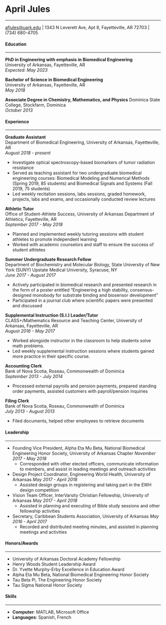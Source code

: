 April Jules
===
------
afjules@uark.edu | 1343 N Leverett Ave, Apt 8, Fayetteville, AR 72703 | (734) 680-4705

#### Education
---
**PhD in Engineering with emphasis in Biomedical Engineering**    
University of Arkansas, Fayetteville, AR  
*Expected: May 2023*

**Bachelor of Science in Biomedical Engineering**    
University of Arkansas, Fayetteville, AR  
*May 2018*

**Associate Degree in Chemistry, Mathematics, and Physics**
Dominica State College, Stockfarm, Dominica  
*October 2013*

#### Experience
---
**Graduate Assistant**  
Department of Biomedical Engineering, University of Arkansas, Fayetteville, AR  
*August 2018 - present*  
  * Investigate optical spectroscopy-based biomarkers of tumor radiation resistance
  * Served as teaching assistant for two undergraduate biomedical engineering courses: Biomedical Modeling and Numerical Methods (Spring 2019, 85 students) and Biomedical Signals and Systems (Fall 2019, 75 students)
  * Led weekly recitation sessions, labs sessions, graded homework, projects, labs and exams, and occasionally conducted review lectures

**Athletic Tutor**  	
Office of Student-Athlete Success, University of Arkansas Department of Athletics, Fayetteville, AR  
*September 2017 - May 2018*  
  * Planned and implemented weekly tutoring sessions with student athletes to promote independent learning
  * Worked with academic counselors and staff to ensure the success of student athletes

**Summer Undergraduate Research Fellow**  
Department of Biochemistry and Molecular Biology, State University of New York (SUNY) Upstate Medical University, Syracuse, NY  
*June 2017 - August 2017*  
  * Actively participated in biomedical research and presented research in the form of a poster entitled “Engineering a high stability, consensus-designed monobody for substrate binding and biosensor development”
  * Participated in a journal club where scientific papers were presented and discussed

**Supplemental Instruction (S.I.) Leader/Tutor**  	
CLASS+/Mathematics Resource and Teaching Center, University of Arkansas, Fayetteville, AR  
*August 2016 - May 2017*  
  * Worked alongside instructor in the classroom to help students solve math problems.
  * Led weekly supplemental instruction sessions where students gained more practice in their specific course.

**Accounting Clerk**  	
Bank of Nova Scotia, Roseau, Commonwealth of Dominica  
*September 2013 - July 2014*  
  * Processed external payrolls and pension payments, prepared standing order payments, assisted customers with payroll/pension inquiries

**Filing Clerk**  	
Bank of Nova Scotia, Roseau, Commonwealth of Dominica  
*July 2013 - August 2013*  
  * Filed documents, helped other employees to retrieve documents

#### Leadership
---
* Founding Vice President, Alpha Eta Mu Beta, National Biomedical Engineering Honor Society, University of Arkansas Chapter
*November 2017 - May 2018*
  * Corresponded with other elected officers, communicate information to members, and assist in leading meetings and outreach activities 
* Design Project Coordinator, Engineering World Health, University of Arkansas
*May 2017 - April 2018*
  * Assisted design groups in registering and taking part in the EWH design competition
* Vision Team Officer, InterVarsity Christian Fellowship, University of Arkansas
*May 2017 - April 2018*
  * Assisted in planning and executing of Bible study sessions and other fellowship activities
* Secretary, Caribbean Students Association, University of Arkansas
*May 2016 - April 2017*
  * Recorded and distributed meeting minutes, and assisted in planning meetings and activities

#### Honors/Awards
---
* University of Arkansas Doctoral Academy Fellowship 
* Henry Woods Student Leadership Award
* Dr. Yvette Murphy-Erby Excellence in Education Award
* Alpha Eta Mu Beta, National Biomedical Engineering Honor Society
* Tau Beta Pi, The Engineering Honor Society
* Tau Sigma National Honor Society

#### Skills
---
* **Computer**: MATLAB, Microsoft Office
* **Languages**: Spanish, French
